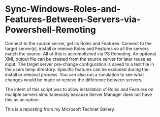 # Sync-Windows-Roles-and-Features-Between-Servers-via-Powershell-Remoting

Connect to the source server, get its Roles and Features. Connect to the target server(s), install or remove Roles and Features so all the servers match the source.  All of this is accomplished via PS Remoting.  An optional XML output file can be created from the source server for later reuse as input. The target server pre-change configuration is saved to a text file in the users temp directory.  Specific features can be excluded during the install or removal process.  You can also run a simulation to see what changes would be made or recieve the difference between servers.

The intent of this script was to allow installation of Roles and Features on multiple servers simultaneously because Server Manager does not have this as an option.

This is a reposting from my Microsoft Technet Gallery.
